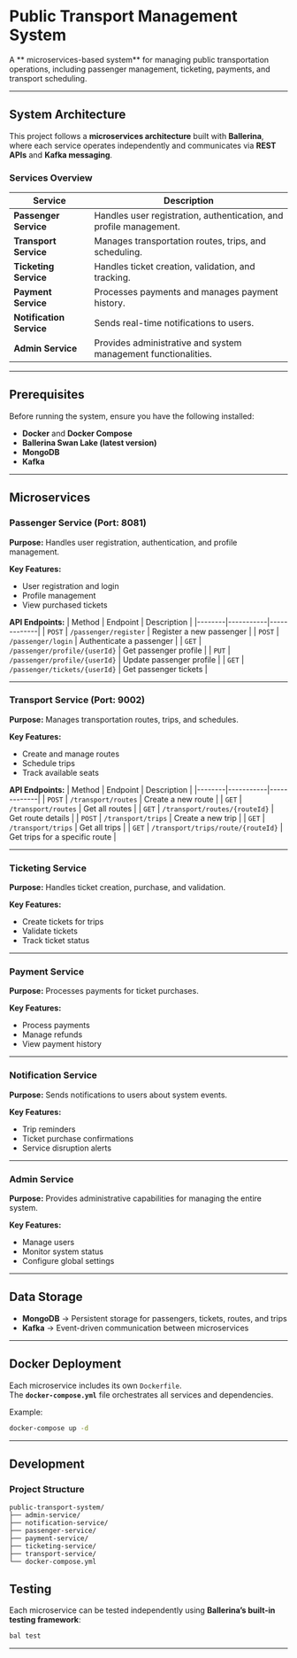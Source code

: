 # Public Transport Management System

A ** microservices-based system** for managing public transportation operations, including passenger management, ticketing, payments, and transport scheduling.

---

## System Architecture

This project follows a **microservices architecture** built with **Ballerina**, where each service operates independently and communicates via **REST APIs** and **Kafka messaging**.

### Services Overview

| Service | Description |
|----------|-------------|
| **Passenger Service** | Handles user registration, authentication, and profile management. |
| **Transport Service** | Manages transportation routes, trips, and scheduling. |
| **Ticketing Service** | Handles ticket creation, validation, and tracking. |
| **Payment Service** | Processes payments and manages payment history. |
| **Notification Service** | Sends real-time notifications to users. |
| **Admin Service** | Provides administrative and system management functionalities. |

---

## Prerequisites

Before running the system, ensure you have the following installed:

- **Docker** and **Docker Compose**
- **Ballerina Swan Lake (latest version)**
- **MongoDB**
- **Kafka**

---


## Microservices

### Passenger Service (Port: 8081)

**Purpose:** Handles user registration, authentication, and profile management.

**Key Features:**
- User registration and login  
- Profile management  
- View purchased tickets  

**API Endpoints:**
| Method | Endpoint | Description |
|--------|-----------|-------------|
| `POST` | `/passenger/register` | Register a new passenger |
| `POST` | `/passenger/login` | Authenticate a passenger |
| `GET`  | `/passenger/profile/{userId}` | Get passenger profile |
| `PUT`  | `/passenger/profile/{userId}` | Update passenger profile |
| `GET`  | `/passenger/tickets/{userId}` | Get passenger tickets |

---

### Transport Service (Port: 9002)

**Purpose:** Manages transportation routes, trips, and schedules.

**Key Features:**
- Create and manage routes  
- Schedule trips  
- Track available seats  

**API Endpoints:**
| Method | Endpoint | Description |
|--------|-----------|-------------|
| `POST` | `/transport/routes` | Create a new route |
| `GET`  | `/transport/routes` | Get all routes |
| `GET`  | `/transport/routes/{routeId}` | Get route details |
| `POST` | `/transport/trips` | Create a new trip |
| `GET`  | `/transport/trips` | Get all trips |
| `GET`  | `/transport/trips/route/{routeId}` | Get trips for a specific route |

---

### Ticketing Service

**Purpose:** Handles ticket creation, purchase, and validation.

**Key Features:**
- Create tickets for trips  
- Validate tickets  
- Track ticket status  

---

### Payment Service

**Purpose:** Processes payments for ticket purchases.

**Key Features:**
- Process payments  
- Manage refunds  
- View payment history  

---

### Notification Service

**Purpose:** Sends notifications to users about system events.

**Key Features:**
- Trip reminders  
- Ticket purchase confirmations  
- Service disruption alerts  

---

### Admin Service

**Purpose:** Provides administrative capabilities for managing the entire system.

**Key Features:**
- Manage users  
- Monitor system status  
- Configure global settings  

---

## Data Storage

- **MongoDB** → Persistent storage for passengers, tickets, routes, and trips  
- **Kafka** → Event-driven communication between microservices  

---

## Docker Deployment

Each microservice includes its own `Dockerfile`.  
The **`docker-compose.yml`** file orchestrates all services and dependencies.

Example:
```bash
docker-compose up -d
```

---

## Development

### Project Structure
```
public-transport-system/
├── admin-service/
├── notification-service/
├── passenger-service/
├── payment-service/
├── ticketing-service/
├── transport-service/
└── docker-compose.yml
```

## Testing

Each microservice can be tested independently using **Ballerina’s built-in testing framework**:
```bash
bal test
```

---


